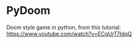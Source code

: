 # PyDoom
Doom style game in python, from this tutorial: https://www.youtube.com/watch?v=ECqUrT7IdqQ
